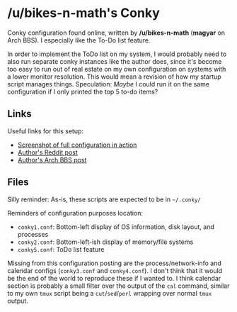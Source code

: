 # /u/bikes-n-math's Conky

Conky configuration found online, written by **/u/bikes-n-math** (**magyar** on Arch BBS). I especially like the To-Do list feature.

In order to implement the ToDo list on my system, I would probably need to also run separate conky instances like the author does, since it's become too easy to run out of real estate on my own configuration on systems with a lower monitor resolution. This would mean a revision of how my startup script manages things. Speculation: *Maybe* I could run it on the same configuration if I only printed the top 5 to-do items?

## Links

Useful links for this setup:

* [Screenshot of full configuration in action](http://i.imgur.com/uSWHP93.jpg)
* [Author's Reddit post](https://www.reddit.com/r/Conkyporn/comments/3pccex/my_bash_driven_colorcoded_conky/)
* [Author's Arch BBS post](https://bbs.archlinux.org/viewtopic.php?pid=1571847#p1571847)

## Files

Silly reminder: As-is, these scripts are expected to be in `~/.conky/`

Reminders of configuration purposes location:

* `conky1.conf`: Bottom-left display of OS information, disk layout, and processes
* `conky2.conf`: Bottom-left-ish display of memory/file systems
* `conky5.conf`: ToDo list feature

Missing from this configuration posting are the process/network-info and calendar configs (`conky3.conf` and `conky4.conf`). I don't think that it would be the end of the world to reproduce these if I wanted to. I think calendar section is probably a small filter over the output of the `cal` command, similar to my own `tmux` script being a `cut`/`sed`/`perl` wrapping over normal `tmux` output.
